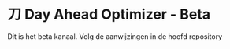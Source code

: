 # **刀 Day Ahead Optimizer - Beta**
Dit is het beta kanaal. Volg de aanwijzingen in de hoofd repository

